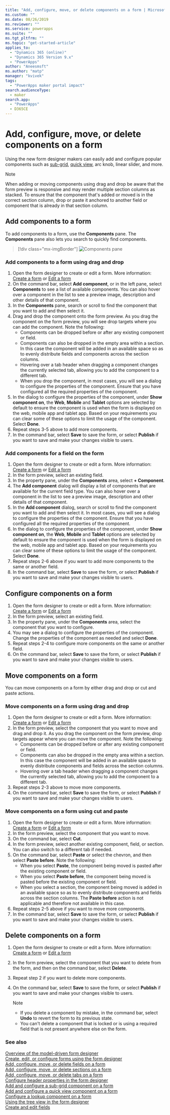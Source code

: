 ```yaml
---
title: "Add, configure, move, or delete components on a form | MicrosoftDocs"
ms.custom: ""
ms.date: 08/26/2019
ms.reviewer: ""
ms.service: powerapps
ms.suite: ""
ms.tgt_pltfrm: ""
ms.topic: "get-started-article"
applies_to: 
  - "Dynamics 365 (online)"
  - "Dynamics 365 Version 9.x"
  - "PowerApps"
author: "Aneesmsft"
ms.author: "matp"
manager: "kvivek"
tags: 
  - "PowerApps maker portal impact"
search.audienceType: 
  - maker
search.app: 
  - "PowerApps"
  - D365CE
---
```


# Add, configure, move, or delete components on a form  
Using the new form designer makers can easily add and configure popular components such as [sub-grid](form-designer-add-configure-subgrid.md), [quick view](form-designer-add-configure-quickview.md), arc knob, linear slider, and more.

> [!NOTE]
> When adding or moving components using drag and drop be aware that the form preview is responsive and may render multiple section columns as stacked. To ensure that the component that's added or moved is in the correct section column, drop or paste it anchored to another field or component that is already in that section column.

## Add components to a form
To add components to a form, use the **Components** pane. The **Components** pane also lets you search to quickly find components.  

> [!div class="mx-imgBorder"] 
> ![](media/FormDesignerComponentsPane.png "Components pane")

### Add components to a form using drag and drop
1. Open the form designer to create or edit a form. More information: [Create a form](create-and-edit-forms.md#create-a-form) or [Edit a form](create-and-edit-forms.md#edit-a-form)
2. On the command bar, select **Add component**, or in the left pane, select **Components** to see a list of available components. You can also hover over a component in the list to see a preview image, description and other details of that component.
3. In the **Components** pane, search or scroll to find the component that you want to add and then select it.
4. Drag and drop the component onto the form preview. As you drag the component on the form preview, you will see drop targets where you can add the component. 
Note the following: 
    - Components can be dropped before or after any existing component or field.
    - Components can also be dropped in the empty area within a section. In this case the component will be added in an available space so as to evenly distribute fields and components across the section columns.
    - Hovering over a tab header when dragging a component changes the currently selected tab, allowing you to add the component to a different tab.
    - When you drop the component, in most cases, you will see a dialog to configure the properties of the component. Ensure that you have configured all the required properties of the component. 
5. In the dialog to configure the properties of the component, under **Show component on**, the **Web**, **Mobile** and **Tablet** options are selected by default to ensure the component is used when the form is displayed on the web, mobile app and tablet app. Based on your requirements you can clear some of these options to limit the usage of the component. Select **Done**.
6. Repeat steps 3-5 above to add more components.
7. In the command bar, select **Save** to save the form, or select **Publish** if you want to save and make your changes visible to users. 

### Add components for a field on the form
1. Open the form designer to create or edit a form. More information: [Create a form](create-and-edit-forms.md#create-a-form) or [Edit a form](create-and-edit-forms.md#edit-a-form)
2. In the form preview, select an existing field.
3. In the property pane, under the **Components** area, select **+ Component**.
4. The **Add component** dialog will display a list of components that are available for the current field type. You can also hover over a component in the list to see a preview image, description and other details of that component.
5. In the **Add component** dialog, search or scroll to find the component you want to add and then select it.
   In most cases, you will see a dialog to configure the properties of the component. Ensure that you have configured all the required properties of the component.
6. In the dialog to configure the properties of the component, under **Show component on**, the **Web**, **Mobile** and **Tablet** options are selected by default to ensure the component is used when the form is displayed on the web, mobile app and tablet app. Based on your requirements you can clear some of these options to limit the usage of the component. Select  **Done**.
7. Repeat steps 2-6 above if you want to add more components to the same or another field.
8. In the command bar, select **Save** to save the form, or select **Publish** if you want to save and make your changes visible to users.

## Configure components on a form
1. Open the form designer to create or edit a form. More information: [Create a form](create-and-edit-forms.md#create-a-form) or [Edit a form](create-and-edit-forms.md#edit-a-form)
2. In the form preview, select an existing field.
3. In the property pane, under the **Components** area, select the component that you want to configure.
4. You may see a dialog to configure the properties of the component. Change the properties of the component as needed and select **Done**.
5. Repeat steps 2-4 to configure more components on the same or another field.
6. On the command bar, select **Save** to save the form, or select **Publish** if you want to save and make your changes visible to users.

## Move components on a form
You can move components on a form by either drag and drop or cut and paste actions. 

### Move components on a form using drag and drop
1. Open the form designer to create or edit a form. More information: [Create a form](create-and-edit-forms.md#create-a-form) or [Edit a form](create-and-edit-forms.md#edit-a-form)
2. In the form preview, select the component that you want to move and drag and drop it. As you drag the component on the form preview, drop targets appear where you can move the component.     Note the following: 
    - Components can be dropped before or after any existing component or field.
    - Components can also be dropped in the empty area within a section. In this case the component will be added in an available space to evenly distribute components and fields across the section columns.
    - Hovering over a tab header when dragging a component changes the currently selected tab, allowing you to add the component to a different tab.   
4. Repeat steps 2-3 above to move more components.
5. On the command bar, select **Save** to save the form, or select **Publish** if you want to save and make your changes visible to users. 

### Move components on a form using cut and paste
1. Open the form designer to create or edit a form. More information: [Create a form](create-and-edit-forms.md#create-a-form) or [Edit a form](create-and-edit-forms.md#edit-a-form)
2. In the form preview, select the component that you want to move.
3. On the command bar, select **Cut**.
4. In the form preview, select another existing component, field, or section. You can also switch to a different tab if needed.
5. On the command bar, select **Paste** or select the chevron, and then select **Paste before**.     Note the following:
    - When you select **Paste**, the component being moved is pasted after the existing component or field. 
    - When you select **Paste before**, the component being moved is pasted before the existing component or field.
    - When you select a section, the component being moved is added in an available space so as to evenly distribute components and fields across the section columns. The **Paste before** action is not applicable and therefore not available in this case.
6. Repeat steps 2-5 above if you want to move more components.
7. In the command bar, select **Save** to save the form, or select **Publish** if you want to save and make your changes visible to users. 

## Delete components on a form
1. Open the form designer to create or edit a form. More information: [Create a form](create-and-edit-forms.md#create-a-form) or [Edit a form](create-and-edit-forms.md#edit-a-form)
2. In the form preview, select the component that you want to delete from the form, and then on the command bar, select **Delete**. 
3. Repeat step 2 if you want to delete more components.
4. On the command bar, select **Save** to save the form, or select **Publish** if you want to save and make your changes visible to users. 

     > [!NOTE]
     >   -  If you delete a component by mistake, in the command bar, select **Undo** to revert the form to its previous state. 
     >   -  You can't delete a component that is locked or is using a required field that is not present anywhere else on the form. 

### See also
[Overview of the model-driven form designer](form-designer-overview.md)  
[Create, edit, or configure forms using the form designer](create-and-edit-forms.md)  
[Add, configure, move, or delete fields on a form](add-move-or-delete-fields-on-form.md)  
[Add, configure, move, or delete sections on a form](add-move-or-delete-sections-on-form.md)  
[Add, configure, move, or delete tabs on a form](add-move-or-delete-tabs-on-form.md)  
[Configure header properties in the form designer](form-designer-header-properties.md)  
[Add and configure a sub-grid component on a form](form-designer-add-configure-subgrid.md)  
[Add and configure a quick view component on a form](form-designer-add-configure-quickview.md)  
[Configure a lookup component on a form](form-designer-add-configure-lookup.md)  
[Using the tree view in the form designer](using-tree-view-on-form.md)  
[Create and edit fields](../common-data-service/create-edit-field-portal.md)  
